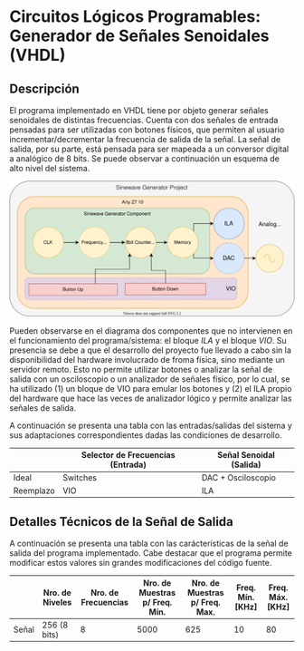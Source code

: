 
# Circuitos Lógicos Programables: Generador de Señales Senoidales (VHDL)
## Descripción
El programa implementado en VHDL tiene por objeto generar señales senoidales de distintas frecuencias. Cuenta con dos señales de entrada pensadas para ser utilizadas con botones físicos, que permiten al usuario incrementar/decrementar la frecuencia de salida de la señal. La señal de salida, por su parte, está pensada para ser mapeada a un conversor digital a analógico de 8 bits. Se puede observar a continuación un esquema de alto nivel del sistema.

![Description](./doc/images/CLP_TP.svg)

Pueden observarse en el diagrama dos componentes que no intervienen en el funcionamiento del programa/sistema: el bloque _ILA_ y el bloque _VIO_. Su presencia se debe a que el desarrollo del proyecto fue llevado a cabo sin la disponibilidad del hardware involucrado de froma física, sino mediante un servidor remoto. Esto no permite utilizar botones o analizar la señal de salida con un osciloscopio o un analizador de señales físico, por lo cual, se ha utilizado (1) un bloque de VIO para emular los botones y (2) el ILA propio del hardware que hace las veces de analizador lógico y permite analizar las señales de salida. 

A continuación se presenta una tabla con las entradas/salidas del sistema y sus adaptaciones correspondientes dadas las condiciones de desarrollo.

|           | Selector de Frecuencias (Entrada) | Señal Senoidal (Salida) |
|-----------|-----------------------------------|-------------------------|
| Ideal     | Switches                          | DAC + Osciloscopio      |
| Reemplazo | VIO                               | ILA                     |


## Detalles Técnicos de la Señal de Salida
A continuación se presenta una tabla con las carácterísticas de la señal de salida del programa implementado. Cabe destacar que el programa permite modificar estos valores sin grandes modificaciones del código fuente.

|       | Nro. de Niveles | Nro. de Frecuencias | Nro. de Muestras  p/ Freq. Mín. | Nro. de Muestras  p/ Freq. Max. | Freq. Mín. [KHz] | Freq. Máx. [KHz] |
|-------|-----------------|---------------------|---------------------------------|---------------------------------|------------------|------------------|
| Señal | 256 (8 bits)    | 8                   | 5000                             | 625                              | 10              | 80             |


